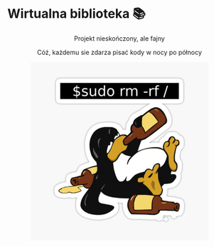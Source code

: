 # Wirtualna biblioteka 📚
<div align="center">
  <p>Projekt nieskończony, ale fajny</p>
</div>
<div align="center">
  <p>Cóż, każdemu sie zdarza pisać kody w nocy po północy</p>
  <img src="meme.jpg" alt="tak, to ja" width="400px">
</div>
